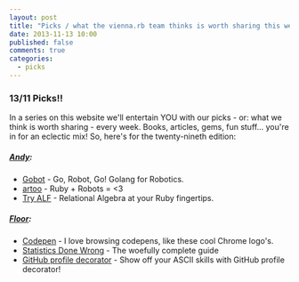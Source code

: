 ```yaml
---
layout: post
title: "Picks / what the vienna.rb team thinks is worth sharing this week"
date: 2013-11-13 10:00
published: false
comments: true
categories:
  - picks
---
```


### 13/11 Picks!!

In a series on this website we'll entertain YOU with our picks - or: what we think is worth sharing - every week.
Books, articles, gems, fun stuff... you're in for an eclectic mix! So, here's for the twenty-nineth edition:

##### [Andy][1]:
  - [Gobot][2] - Go, Robot, Go! Golang for Robotics.
  - [artoo][3] - Ruby + Robots = <3
  - [Try ALF][4] - Relational Algebra at your Ruby fingertips.

##### [Floor][5]:
  - [Codepen][6] - I love browsing codepens, like these cool Chrome logo's. 
  - [Statistics Done Wrong][7] - The woefully complete guide
  - [GitHub profile decorator][8] - Show off your ASCII skills with  GitHub profile decorator!

[1]: http://www.twitter.com/pxlpnk
[2]: http://gobot.io/
[3]: http://artoo.io/
[4]: http://www.try-alf.org/
[5]: http://www.twitter.com/floordrees
[6]: http://codepen.io/kevinjannis/pen/pyuix
[7]: http://www.refsmmat.com/statistics/
[8]: https://github.com/skazhy/github-decorator
